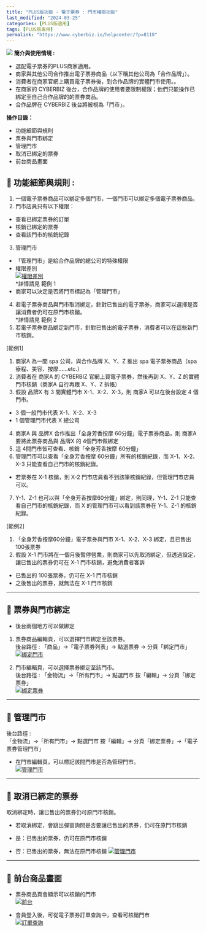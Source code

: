 ```yaml
---
title: "PLUS版功能 - 電子票券 : 門市權限功能"
last_modified: "2024-03-25"
categories: [PLUS版適用]
tags: [PLUS版專用]
permalink: "https://www.cyberbiz.io/helpcenter/?p=8118"
---
```


![](https://www.cyberbiz.io/helpcenter/wp-content/uploads/PLUS版3.png)
**簡介與使用情境 :**  

* 選配電子票券的PLUS商家適用。
* 商家與其他公司合作推出電子票券商品（以下稱其他公司為「合作品牌」）。
* 消費者在商家官網上購買電子票券後，到合作品牌的實體門市使用。。
* 在商家的 CYBERBIZ 後台，合作品牌的使用者要限制權限；他們只能操作已綁定至自己合作品牌的的票券商品。
* 合作品牌在 CYBERBIZ 後台將被視為「門市」。

**操作目錄：**

* 功能細節與規則
* 票券與門市綁定
* 管理門市
* 取消已綁定的票券
* 前台商品畫面

## 📌 功能細節與規則 :



1. 一個電子票券商品可以綁定多個門市，一個門市可以綁定多個電子票券商品。
2. 門市店員只有以下權限： 
* 查看已綁定票券的訂單
* 核銷已綁定的票券
* 查看該門市的核銷紀錄
3. 管理門市 
* 「管理門市」是給合作品牌的總公司的特殊權限 
* 權限差別  
[![權限差別](https://www.cyberbiz.io/support/wp-content/uploads/電子票券-門市權限功能01.png)](https://www.cyberbiz.io/support/wp-content/uploads/電子票券-門市權限功能01.png)  
*詳情請見 範例 1
* 商家可以決定是否將門市標記為「管理門市」 
4. 若電子票券商品與門市取消綁定，針對已售出的電子票券，商家可以選擇是否讓消費者仍可在原門市核銷。   
*詳情請見 範例 2
5. 若電子票券商品綁定新門市，針對已售出的電子票券，消費者可以在這些新門市核銷。 

[範例1]

1. 商家A 為一間 spa 公司，與合作品牌 X、Y、Z 推出 spa 電子票券商品（spa 療程、美容、按摩……etc.）
2. 消費者在 商家A 的 CYBERBIZ 官網上買電子票券，然後再到 X、Y、Z 的實體門市核銷（商家A 自行再跟 X、Y、Z 拆帳）
3. 假設 品牌X 有 3 間實體門市 X-1、X-2、X-3，則 商家A 可以在後台設定 4 個門市。  

* 3 個一般門市代表 X-1、X-2、X-3
* 1 個管理門市代表 X 總公司
4. 商家A 與 品牌X 合作推出「全身芳香按摩 60分鐘」電子票券商品，則 商家A 要將此票券商品與 品牌X 的 4個門市做綁定
5. 這 4間門市皆可查看、核銷「全身芳香按摩 60分鐘」
6. 管理門市可以查看「全身芳香按摩 60分鐘」所有的核銷紀錄，而 X-1、X-2、X-3 只能查看自己門市的核銷紀錄。 
* 若票券在 X-1 核銷，則 X-2 門市店員看不到該筆核銷紀錄，但管理門市店員可以。
7. Y-1、Z-1 也可以與「全身芳香按摩60分鐘」綁定，則同理，Y-1、Z-1 只能查看自己門市的核銷紀錄，而 X 的管理門市可以看到該票券在 Y-1、Z-1 的核銷紀錄。 


[範例2]

1. 「全身芳香按摩60分鐘」電子票券與門市 X-1、X-2、X-3 綁定，且已售出 100張票券
2. 假設 X-1 門市將在一個月後暫停營業，則商家可以先取消綁定，但透過設定，讓已售出的票券仍可在 X-1 門市核銷，避免消費者客訴 
* 已售出的 100張票券，仍可在 X-1 門市核銷
* 之後售出的票券，就無法在 X-1 門市核銷


* * *

## 📌 票券與門市綁定



* 後台兩個地方可以做綁定 
1. 票券商品編輯頁，可以選擇門市綁定至該票券。  
後台路徑 :  「商品」→「電子票券列表」→ 點選票券 → 分頁「綁定門市」  
[![綁定門市](https://www.cyberbiz.io/support/wp-content/uploads/電子票券-門市權限功能02.png)](https://www.cyberbiz.io/support/wp-content/uploads/電子票券-門市權限功能02.png)



2. 門市編輯頁，可以選擇票券綁定至該門市。  
後台路徑 :  「金物流」→「所有門市」→ 點選門市 按「編輯」→ 分頁「綁定票券」  
[![綁定票券](https://www.cyberbiz.io/support/wp-content/uploads/電子票券-門市權限功能03.png)](https://www.cyberbiz.io/support/wp-content/uploads/電子票券-門市權限功能03.png)

* * *

## 📌 管理門市


後台路徑 :  
「金物流」→「所有門市」→ 點選門市 按「編輯」→ 分頁「綁定票券」→「電子票券管理門市」  


* 在門市編輯頁，可以標記該間門市是否為管理門市。  
[![管理門市](https://www.cyberbiz.io/support/wp-content/uploads/電子票券-門市權限功能04.png)](https://www.cyberbiz.io/support/wp-content/uploads/電子票券-門市權限功能04.png)



* * *

## 📌 取消已綁定的票券



取消綁定時，讓已售出的票券仍可原門市核銷。



* 若取消綁定，會跳出彈窗詢問是否要讓已售出的票券，仍可在原門市核銷   

* 是：已售出的票券，仍可在原門市核銷
* 否：已售出的票券，無法在原門市核銷
[![管理門市](https://www.cyberbiz.io/support/wp-content/uploads/電子票券-門市權限功能05.png)](https://www.cyberbiz.io/support/wp-content/uploads/電子票券-門市權限功能05.png)



* * *

## 📌 前台商品畫面



* 票券商品頁會顯示可以核銷的門市  
[![前台](https://www.cyberbiz.io/support/wp-content/uploads/電子票券-門市權限功能06.png)](https://www.cyberbiz.io/support/wp-content/uploads/電子票券-門市權限功能06.png)



* 會員登入後，可從電子票券訂單查詢中，查看可核銷門市  
[![訂單查詢](https://www.cyberbiz.io/support/wp-content/uploads/電子票券-門市權限功能07.png)](https://www.cyberbiz.io/support/wp-content/uploads/電子票券-門市權限功能07.png)



